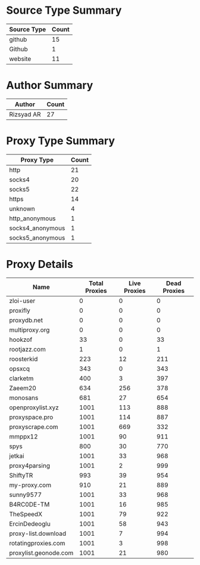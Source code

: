 # Source Type Summary

| Source Type | Count |
|-------------|-------|
| github | 15 |
| Github | 1 |
| website | 11 |


# Author Summary

| Author | Count |
|--------|-------|
| Rizsyad AR | 27 |


# Proxy Type Summary

| Proxy Type | Count |
|------------|-------|
| http | 21 |
| socks4 | 20 |
| socks5 | 22 |
| https | 14 |
| unknown | 4 |
| http_anonymous | 1 |
| socks4_anonymous | 1 |
| socks5_anonymous | 1 |


# Proxy Details

| Name | Total Proxies | Live Proxies | Dead Proxies |
|------|---------------|--------------|---------------|
| zloi-user | 0 | 0 | 0 |
| proxifly | 0 | 0 | 0 |
| proxydb.net | 0 | 0 | 0 |
| multiproxy.org | 0 | 0 | 0 |
| hookzof | 33 | 0 | 33 |
| rootjazz.com | 1 | 0 | 1 |
| roosterkid | 223 | 12 | 211 |
| opsxcq | 343 | 0 | 343 |
| clarketm | 400 | 3 | 397 |
| Zaeem20 | 634 | 256 | 378 |
| monosans | 681 | 27 | 654 |
| openproxylist.xyz | 1001 | 113 | 888 |
| proxyspace.pro | 1001 | 114 | 887 |
| proxyscrape.com | 1001 | 669 | 332 |
| mmppx12 | 1001 | 90 | 911 |
| spys | 800 | 30 | 770 |
| jetkai | 1001 | 33 | 968 |
| proxy4parsing | 1001 | 2 | 999 |
| ShiftyTR | 993 | 39 | 954 |
| my-proxy.com | 910 | 21 | 889 |
| sunny9577 | 1001 | 33 | 968 |
| B4RC0DE-TM | 1001 | 16 | 985 |
| TheSpeedX | 1001 | 79 | 922 |
| ErcinDedeoglu | 1001 | 58 | 943 |
| proxy-list.download | 1001 | 7 | 994 |
| rotatingproxies.com | 1001 | 3 | 998 |
| proxylist.geonode.com | 1001 | 21 | 980 |
